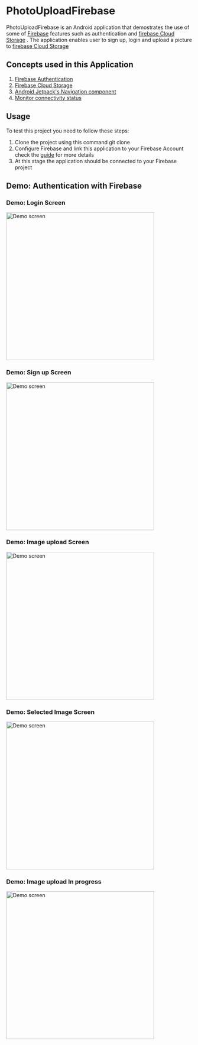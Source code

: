 # PhotoUploadFirebase


PhotoUploadFirebase is an Android application that demostrates the  use of some of [Firebase](firebase.google.com) features such as authentication and [firebase Cloud Storage](https://firebase.google.com/docs/storage) . The application enables user
to sign up, login and upload a picture to [firebase Cloud Storage](https://firebase.google.com/docs/storage)

##  Concepts used in this Application

1.  [Firebase Authentication](https://firebase.google.com/docs/auth)
2.  [Firebase Cloud Storage](https://firebase.google.com/docs/storage)
3.  [Android Jetpack's Navigation component](https://developer.android.com/guide/navigation)
4.  [Monitor connectivity status](https://developer.android.com/training/monitoring-device-state/connectivity-status-type#java)


## Usage
To test this project you need to follow these steps:

1. Clone the project using this command  git clone 
2. Configure Firebase and link this application to your Firebase Account check the [guide](https://firebase.google.com/docs/android/setup) for more details
3. At this stage the application should be connected to your Firebase project

## Demo: Authentication with Firebase



### Demo: Login Screen
<img src="https://github.com/claykabongok/PhotoUploadFirebase/blob/master/readme/login.jpg?raw=true" width=400 alt="Demo screen">


### Demo: Sign up Screen
<img src="https://github.com/claykabongok/PhotoUploadFirebase/blob/master/readme/signup.jpg?raw=true" width=400 alt="Demo screen">

### Demo: Image upload Screen
<img src="https://github.com/claykabongok/PhotoUploadFirebase/blob/master/readme/uploadfragment.jpg?raw=true" width=400 alt="Demo screen">

### Demo: Selected Image  Screen
<img src="https://github.com/claykabongok/PhotoUploadFirebase/blob/master/readme/selectedpicture.jpg?raw=true" width=400 alt="Demo screen">


### Demo: Image upload In progress
<img src="https://github.com/claykabongok/PhotoUploadFirebase/blob/master/readme/uploadinprogress.jpg?raw=true" width=400 alt="Demo screen">



